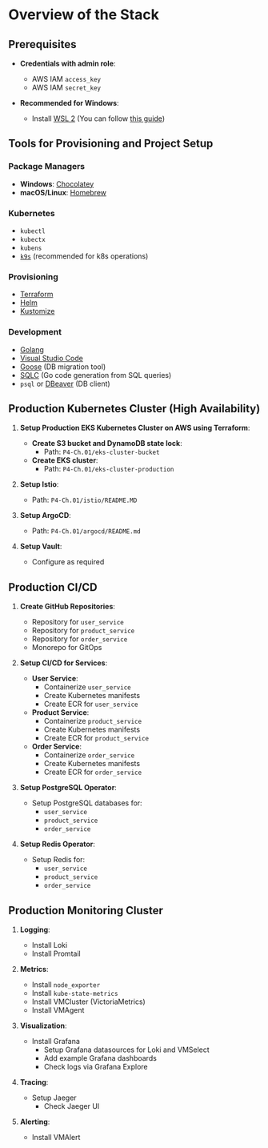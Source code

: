 # Overview of the Stack

## Prerequisites

- **Credentials with admin role**:
  - AWS IAM `access_key`
  - AWS IAM `secret_key`

- **Recommended for Windows**:
  - Install [WSL 2](https://learn.microsoft.com/en-us/windows/wsl/install) (You can follow [this guide](https://www.youtube.com/watch?v=vxTW22y8zV8))

## Tools for Provisioning and Project Setup

### Package Managers
- **Windows**: [Chocolatey](https://chocolatey.org/)
- **macOS/Linux**: [Homebrew](https://brew.sh/)

### Kubernetes
- `kubectl`
- `kubectx`
- `kubens`
- [`k9s`](https://k9scli.io/) (recommended for k8s operations)

### Provisioning
- [Terraform](https://www.terraform.io/)
- [Helm](https://helm.sh/)
- [Kustomize](https://kustomize.io/)

### Development
- [Golang](https://go.dev/)
- [Visual Studio Code](https://code.visualstudio.com/)
- [Goose](https://github.com/pressly/goose) (DB migration tool)
- [SQLC](https://sqlc.dev/) (Go code generation from SQL queries)
- `psql` or [DBeaver](https://dbeaver.io/) (DB client)

## Production Kubernetes Cluster (High Availability)

1. **Setup Production EKS Kubernetes Cluster on AWS using Terraform**:
    - **Create S3 bucket and DynamoDB state lock**:
        - Path: `P4-Ch.01/eks-cluster-bucket`
    - **Create EKS cluster**:
        - Path: `P4-Ch.01/eks-cluster-production`

2. **Setup Istio**:
    - Path: `P4-Ch.01/istio/README.MD`

3. **Setup ArgoCD**:
    - Path: `P4-Ch.01/argocd/README.md`

4. **Setup Vault**:
    - Configure as required

## Production CI/CD

1. **Create GitHub Repositories**:
    - Repository for `user_service`
    - Repository for `product_service`
    - Repository for `order_service`
    - Monorepo for GitOps

2. **Setup CI/CD for Services**:
    - **User Service**:
        - Containerize `user_service`
        - Create Kubernetes manifests
        - Create ECR for `user_service`
    - **Product Service**:
        - Containerize `product_service`
        - Create Kubernetes manifests
        - Create ECR for `product_service`
    - **Order Service**:
        - Containerize `order_service`
        - Create Kubernetes manifests
        - Create ECR for `order_service`

3. **Setup PostgreSQL Operator**:
    - Setup PostgreSQL databases for:
        - `user_service`
        - `product_service`
        - `order_service`

4. **Setup Redis Operator**:
    - Setup Redis for:
        - `user_service`
        - `product_service`
        - `order_service`

## Production Monitoring Cluster

1. **Logging**:
    - Install Loki
    - Install Promtail

2. **Metrics**:
    - Install `node_exporter`
    - Install `kube-state-metrics`
    - Install VMCluster (VictoriaMetrics)
    - Install VMAgent

3. **Visualization**:
    - Install Grafana
        - Setup Grafana datasources for Loki and VMSelect
        - Add example Grafana dashboards
        - Check logs via Grafana Explore

4. **Tracing**:
    - Setup Jaeger
        - Check Jaeger UI

5. **Alerting**:
    - Install VMAlert